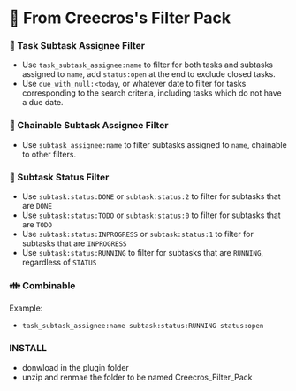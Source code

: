 # :toilet: From Creecros's Filter Pack

### :nail_care: Task Subtask Assignee Filter

- Use `task_subtask_assignee:name` to filter for both tasks and subtasks assigned to `name`, add `status:open` at the end to exclude closed tasks.
- Use `due_with_null:<today`, or whatever date to filter for tasks corresponding to the search criteria, including tasks which do not have a due date.

### :paperclip: Chainable Subtask Assignee Filter

- Use `subtask_assignee:name` to filter subtasks assigned to `name`, chainable to other filters.

### :japanese_ogre: Subtask Status Filter

- Use `subtask:status:DONE` or `subtask:status:2` to filter for subtasks that are `DONE`
- Use `subtask:status:TODO` or `subtask:status:0` to filter for subtasks that are `TODO`
- Use `subtask:status:INPROGRESS` or `subtask:status:1` to filter for subtasks that are `INPROGRESS`
- Use `subtask:status:RUNNING` to filter for subtasks that are `RUNNING`, regardless of `STATUS`

### :family: Combinable

Example:
- `task_subtask_assignee:name subtask:status:RUNNING status:open`

### INSTALL
- donwload in the plugin folder
- unzip and renmae the folder to be named Creecros_Filter_Pack
